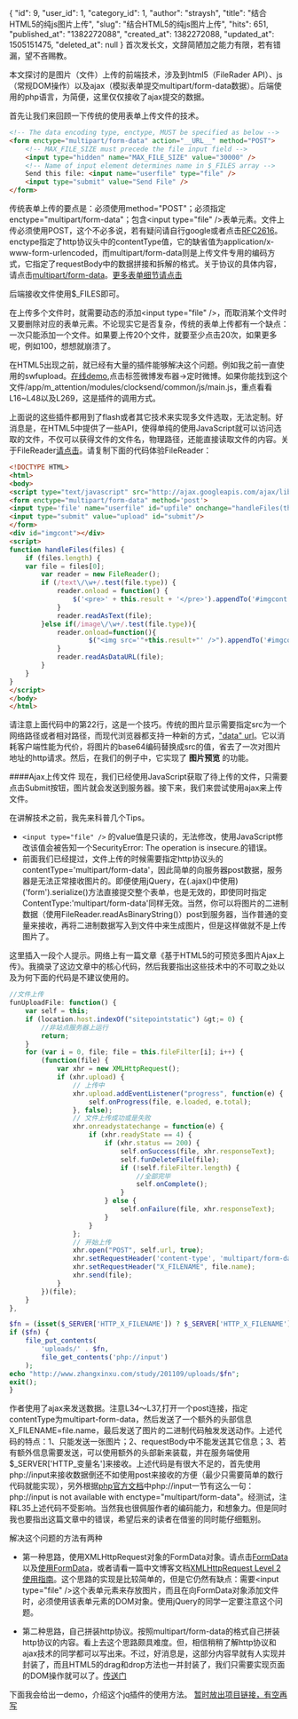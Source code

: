 {
    "id": 9,
    "user_id": 1,
    "category_id": 1,
    "author": "straysh",
    "title": "结合HTML5的纯js图片上传",
    "slug": "结合HTML5的纯js图片上传",
    "hits": 651,
    "published_at": "1382272088",
    "created_at": 1382272088,
    "updated_at": 1505151475,
    "deleted_at": null
}
首次发长文，文辞简陋加之能力有限，若有错漏，望不吝赐教。

本文探讨的是图片（文件）上传的前端技术，涉及到html5（FileRader API）、js（常规DOM操作）以及ajax（模拟表单提交multipart/form-data数据）。后端使用的php语言，为简便，这里仅仅接收了ajax提交的数据。

首先让我们来回顾一下传统的使用表单上传文件的技术。
```html
<!-- The data encoding type, enctype, MUST be specified as below -->
<form enctype="multipart/form-data" action="__URL__" method="POST">
    <!-- MAX_FILE_SIZE must precede the file input field -->
    <input type="hidden" name="MAX_FILE_SIZE" value="30000" />
    <!-- Name of input element determines name in $_FILES array -->
    Send this file: <input name="userfile" type="file" />
    <input type="submit" value="Send File" />
</form>
```

传统表单上传的要点是：必须使用method="POST"；必须指定enctype="multipart/form-data"；包含&lt;input type="file" /&gt;表单元素。文件上传必须使用POST，这个不必多说，若有疑问请自行google或者点击[RFC2616](http://www.w3.org/Protocols/rfc2616/rfc2616-sec9.html)。enctype指定了http协议头中的contentType值，它的缺省值为application/x-www-form-urlencoded，而multipart/form-data则是上传文件专用的编码方式，它指定了requestBody中的数据拼接和拆解的格式。关于协议的具体内容，请点击[multipart/form-data](http://www.ietf.org/rfc/rfc2388.txt)。[更多表单细节请点击](http://www.w3.org/TR/html401/interact/forms.html#adef-enctype)

后端接收文件使用$_FILES即可。

在上传多个文件时，就需要动态的添加&lt;input type="file" /&gt;，而取消某个文件时又要删除对应的表单元素。不论现实它是否复杂，传统的表单上传都有一个缺点：一次只能添加一个文件。如果要上传20个文件，就要至少点击20次，如果更多呢，例如100，想想就崩溃了。

在HTML5出现之前，就已经有大量的插件能够解决这个问题。例如我之前一直使用的swfupload。<a href="http://app.ifilmplus.com/m_attention/">在线demo</a>,点击标签微博发布器-&gt;定时微博。如果你能找到这个文件/app/m_attention/modules/clocksend/common/js/main.js，重点看看L16~L48以及L269，这是插件的调用方式。

上面说的这些插件都用到了flash或者其它技术来实现多文件选取，无法定制。好消息是，在HTML5中提供了一些API，使得单纯的使用JavaScript就可以访问选取的文件，不仅可以获得文件的文件名，物理路径，还能直接读取文件的内容。关于FileReader<a href="https://developer.mozilla.org/en-US/docs/Web/API/FileReader">请点击</a>。请复制下面的代码体验FileReader：
```html
<!DOCTYPE HTML>
<html>
<body>
<script type="text/javascript" src="http://ajax.googleapis.com/ajax/libs/jquery/1.7.1/jquery.min.js"></script>
<form enctype="multipart/form-data" method='post'>
<input type='file' name="userfile" id="upfile" onchange="handleFiles(this.files)" />
<input type="submit" value="upload" id="submit"/>
</form>
<div id="imgcont"></div>
<script>
function handleFiles(files) {
    if (files.length) {
    var file = files[0];
        var reader = new FileReader();
        if (/text\/\w+/.test(file.type)) {
            reader.onload = function() {
                $('<pre>' + this.result + '</pre>').appendTo('#imgcont');
            }
            reader.readAsText(file);
        }else if(/image\/\w+/.test(file.type)){
            reader.onload=function(){
                    $("<img src='"+this.result+"' />").appendTo('#imgcont');
            }
            reader.readAsDataURL(file);
        }
    }
}
</script>
</body>
</html>
```

请注意上面代码中的第22行，这是一个技巧。传统的图片显示需要指定src为一个网络路径或者相对路径，而现代浏览器都支持一种新的方式，["data" url](http://tools.ietf.org/html/rfc2397)。它以消耗客户端性能为代价，将图片的base64编码替换成src的值，省去了一次对图片地址的http请求。然后，在我们的例子中，它实现了 __图片预览__ 的功能。

####Ajax上传文件
现在，我们已经使用JavaScript获取了待上传的文件，只需要点击Submit按钮，图片就会发送到服务器。接下来，我们来尝试使用ajax来上传文件。

在讲解技术之前，我先来科普几个Tips。

* `<input type="file" />` 的value值是只读的，无法修改，使用JavaScript修改该值会被告知一个SecurityError: The operation is insecure.的错误。
* 前面我们已经提过，文件上传的时候需要指定http协议头的contentType='multipart/form-data'，因此简单的向服务器post数据，服务器是无法正常接收图片的。即便使用jQuery，在\(.ajax()中使用\)('form').serialize()方法直接提交整个表单，也是无效的，即使同时指定ContentType:'multipart/form-data'同样无效。当然，你可以将图片的二进制数据（使用FileReader.readAsBinaryString()）post到服务器，当作普通的变量来接收，再将二进制数据写入到文件中来生成图片，但是这样做就不是上传图片了。 

这里插入一段个人提示。网络上有一篇文章《基于HTML5的可预览多图片Ajax上传》。我摘录了这边文章中的核心代码，然后我要指出这些技术中的不可取之处以及为何下面的代码是不建议使用的。

```js
//文件上传
funUploadFile: function() {
    var self = this;    
    if (location.host.indexOf("sitepointstatic") &gt;= 0) {
        //非站点服务器上运行
        return;    
    }
    for (var i = 0, file; file = this.fileFilter[i]; i++) {
        (function(file) {
            var xhr = new XMLHttpRequest();
            if (xhr.upload) {
                // 上传中
                xhr.upload.addEventListener("progress", function(e) {
                    self.onProgress(file, e.loaded, e.total);
                }, false);
                // 文件上传成功或是失败
                xhr.onreadystatechange = function(e) {
                    if (xhr.readyState == 4) {
                        if (xhr.status == 200) {
                            self.onSuccess(file, xhr.responseText);
                            self.funDeleteFile(file);
                            if (!self.fileFilter.length) {
                                //全部完毕
                                self.onComplete();    
                            }
                        } else {
                            self.onFailure(file, xhr.responseText);        
                        }
                    }
                };
                // 开始上传
                xhr.open("POST", self.url, true);
                xhr.setRequestHeader('content-type', 'multipart/form-data');
                xhr.setRequestHeader("X_FILENAME", file.name);
                xhr.send(file);
            }    
        })(file);    
    }    
},
```

```php
$fn = (isset($_SERVER['HTTP_X_FILENAME']) ? $_SERVER['HTTP_X_FILENAME'] : false);
if ($fn) {
    file_put_contents(
        'uploads/' . $fn,
        file_get_contents('php://input')
    );
echo "http://www.zhangxinxu.com/study/201109/uploads/$fn";
exit();
}
```

作者使用了ajax来发送数据。注意L34～L37,打开一个post连接，指定contentType为multipart-form-data，然后发送了一个额外的头部信息X_FILENAME=file.name，最后发送了图片的二进制代码触发发送动作。上述代码的特点：1、只能发送一张图片；2、requestBody中不能发送其它信息；3、若有额外信息需要发送，可以使用额外的头部新来装载，并在服务端使用$_SERVER['HTTP_变量名']来接收。上述代码是有很大不足的，首先使用php://input来接收数据倒还不如使用post来接收的方便（最少只需要简单的数行代码就能实现），另外根据<a href="http://php.net/manual/en/wrappers.php.php">php官方文档</a>中php://input一节有这么一句：php://input is not available with enctype="multipart/form-data"。经测试，注释L35上述代码不受影响。当然我也很佩服作者的编码能力，和想象力。但是同时我也要指出这篇文章中的错误，希望后来的读者在借鉴的同时能仔细甄别。

解决这个问题的方法有两种

* 第一种思路，使用XMLHttpRequest对象的FormData对象。请点击[FormData](https://developer.mozilla.org/zh-CN/docs/DOM/XMLHttpRequest/FormData)以及[使用FormData](https://developer.mozilla.org/zh-CN/docs/DOM/XMLHttpRequest/FormData/Using_FormData_Objects)，或者请看一篇中文博客文档[XMLHttpRequest Level 2 使用指南](http://www.ruanyifeng.com/blog/2012/09/xmlhttprequest_level_2.html)。这个思路的实现是比较简单的，但是它仍然有缺点：需要&lt;input type="file" /&gt;这个表单元素来存放图片，而且在向FormData对象添加文件时，必须使用该表单元素的DOM对象。使用jQuery的同学一定要注意这个问题。

* 第二种思路，自己拼装http协议。按照multipart/form-data的格式自己拼装http协议的内容。看上去这个思路颇具难度。但，相信稍稍了解http协议和ajax技术的同学都可以写出来。不过，好消息是，这部分内容早就有人实现并封装了，而且HTML5的drag和drop方法也一并封装了，我们只需要实现页面的DOM操作就可以了。[传送门](https://github.com/weixiyen/jquery-filedrop)

下面我会给出一demo，介绍这个jq插件的使用方法。
[暂时放出项目链接，有空再写](https://github.com/straysh/fileupload)